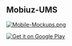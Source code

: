 ## Mobiuz-UMS

[![Mobile-Mockups.png](https://i.postimg.cc/xCq7cqvy/Mobile-Mockups.png)](https://postimg.cc/0MRZ4kHb)

<a href='https://play.google.com/store/apps/details?id=uz.tillo.umsdealer&pcampaignid=pcampaignidMKT-Other-global-all-co-prtnr-py-PartBadge-Mar2515-1'><img alt='Get it on Google Play' src='https://play.google.com/intl/en_us/badges/static/images/badges/en_badge_web_generic.png'/></a>
